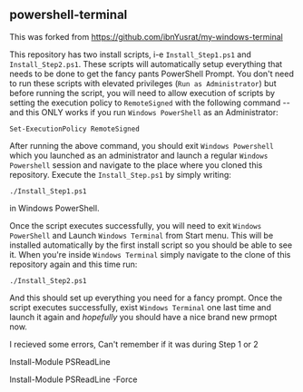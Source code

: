 ## powershell-terminal

This was forked from https://github.com/ibnYusrat/my-windows-terminal

This repository has two install scripts, i-e `Install_Step1.ps1` and `Install_Step2.ps1`. These scripts will automatically setup everything that needs to be done to get the fancy pants PowerShell Prompt. 
You don't need to run these scripts with elevated privileges (`Run as Administrator`) but before running the script,
you will need to allow execution of scripts by setting the execution policy to `RemoteSigned` with the following command -- and this ONLY works if you run `Windows PowerShell` as an Administrator:

`Set-ExecutionPolicy RemoteSigned`

After running the above command, you should exit `Windows Powershell` which you launched as an administrator and launch a regular `Windows Powershell` session and navigate to the place where you cloned this repository. Execute the `Install_Step.ps1` by simply writing:

`./Install_Step1.ps1` 

in Windows PowerShell.

Once the script executes successfully, you will need to exit `Windows PowerShell` and Launch `Windows Terminal` from Start menu. This will be installed automatically by the first install script so you should be able to see it. When you're inside `Windows Terminal` simply navigate to the clone of this repository again and this time run:

`./Install_Step2.ps1`

And this should set up everything you need for a fancy prompt. Once the script executes successfully, exist `Windows Terminal` one last time and launch it again and *hopefully* you should have a nice brand new prmopt now.

I recieved some errors, Can't remember if it was during Step 1 or 2

Install-Module PSReadLine

Install-Module PSReadLine -Force
